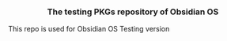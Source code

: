 ### <center> The testing PKGs repository of Obsidian OS </center>
This repo is used for Obsidian OS Testing version
